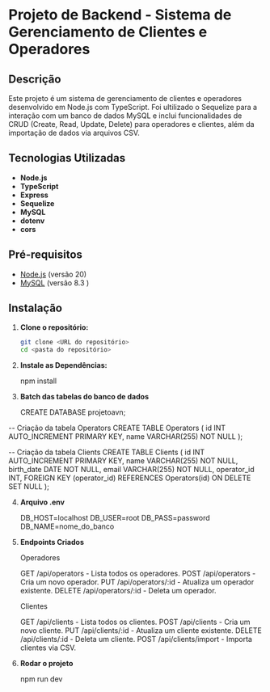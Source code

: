 # Projeto de Backend - Sistema de Gerenciamento de Clientes e Operadores

## Descrição

Este projeto é um sistema de gerenciamento de clientes e operadores desenvolvido em Node.js com TypeScript. Foi ultilizado o Sequelize para a interação com um banco de dados MySQL e inclui funcionalidades de CRUD (Create, Read, Update, Delete) para operadores e clientes, além da importação de dados via arquivos CSV.

## Tecnologias Utilizadas

- **Node.js**
- **TypeScript**
- **Express**
- **Sequelize**
- **MySQL**
- **dotenv**
- **cors**

## Pré-requisitos

- [Node.js](https://nodejs.org/) (versão 20)
- [MySQL](https://www.mysql.com/) (versão 8.3 )

## Instalação

1. **Clone o repositório:**
   ```bash
   git clone <URL do repositório>
   cd <pasta do repositório>


2. **Instale as Dependências:**

    npm install

3. **Batch das tabelas do banco de dados**

    CREATE DATABASE projetoavn;


-- Criação da tabela Operators
    CREATE TABLE Operators (
    id INT AUTO_INCREMENT PRIMARY KEY,
    name VARCHAR(255) NOT NULL
    );

-- Criação da tabela Clients
    CREATE TABLE Clients (
    id INT AUTO_INCREMENT PRIMARY KEY,
    name VARCHAR(255) NOT NULL,
    birth_date DATE NOT NULL,
    email VARCHAR(255) NOT NULL,
    operator_id INT,
    FOREIGN KEY (operator_id) REFERENCES Operators(id) ON DELETE SET NULL
    );


4. **Arquivo .env**

    DB_HOST=localhost
    DB_USER=root
    DB_PASS=password
    DB_NAME=nome_do_banco

5. **Endpoints Criados**

    Operadores

    GET /api/operators - Lista todos os operadores.
    POST /api/operators - Cria um novo operador.
    PUT /api/operators/:id - Atualiza um operador existente.
    DELETE /api/operators/:id - Deleta um operador.


    Clientes

    GET /api/clients - Lista todos os clientes.
    POST /api/clients - Cria um novo cliente.
    PUT /api/clients/:id - Atualiza um cliente existente.
    DELETE /api/clients/:id - Deleta um cliente.
    POST /api/clients/import - Importa clientes via CSV.

6. **Rodar o projeto**

    npm run dev










